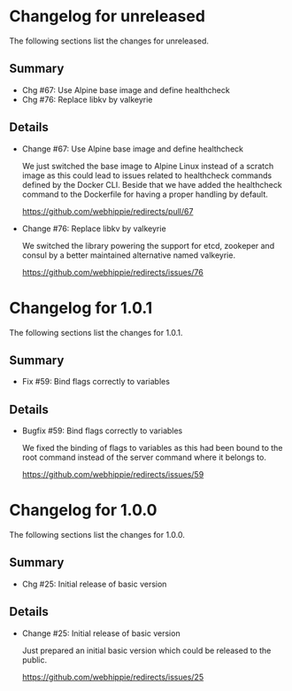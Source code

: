 # Changelog for unreleased

The following sections list the changes for unreleased.

## Summary

 * Chg #67: Use Alpine base image and define healthcheck
 * Chg #76: Replace libkv by valkeyrie

## Details

 * Change #67: Use Alpine base image and define healthcheck

   We just switched the base image to Alpine Linux instead of a scratch image as
   this could lead to issues related to healthcheck commands defined by the Docker
   CLI. Beside that we have added the healthcheck command to the Dockerfile for
   having a proper handling by default.

   https://github.com/webhippie/redirects/pull/67

 * Change #76: Replace libkv by valkeyrie

   We switched the library powering the support for etcd, zookeper and consul by a
   better maintained alternative named valkeyrie.

   https://github.com/webhippie/redirects/issues/76


# Changelog for 1.0.1

The following sections list the changes for 1.0.1.

## Summary

 * Fix #59: Bind flags correctly to variables

## Details

 * Bugfix #59: Bind flags correctly to variables

   We fixed the binding of flags to variables as this had been bound to the root
   command instead of the server command where it belongs to.

   https://github.com/webhippie/redirects/issues/59


# Changelog for 1.0.0

The following sections list the changes for 1.0.0.

## Summary

 * Chg #25: Initial release of basic version

## Details

 * Change #25: Initial release of basic version

   Just prepared an initial basic version which could be released to the public.

   https://github.com/webhippie/redirects/issues/25


